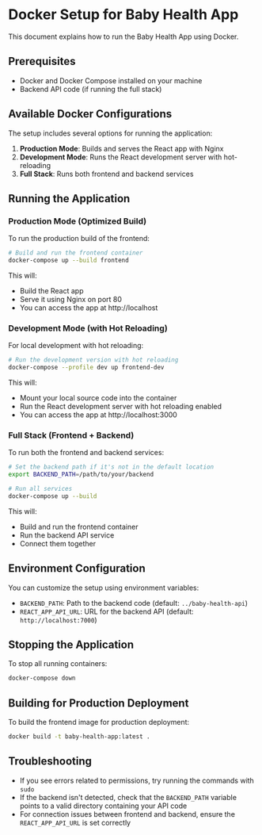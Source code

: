 # Docker Setup for Baby Health App

This document explains how to run the Baby Health App using Docker.

## Prerequisites

- Docker and Docker Compose installed on your machine
- Backend API code (if running the full stack)

## Available Docker Configurations

The setup includes several options for running the application:

1. **Production Mode**: Builds and serves the React app with Nginx
2. **Development Mode**: Runs the React development server with hot-reloading
3. **Full Stack**: Runs both frontend and backend services

## Running the Application

### Production Mode (Optimized Build)

To run the production build of the frontend:

```bash
# Build and run the frontend container
docker-compose up --build frontend
```

This will:

- Build the React app
- Serve it using Nginx on port 80
- You can access the app at http://localhost

### Development Mode (with Hot Reloading)

For local development with hot reloading:

```bash
# Run the development version with hot reloading
docker-compose --profile dev up frontend-dev
```

This will:

- Mount your local source code into the container
- Run the React development server with hot reloading enabled
- You can access the app at http://localhost:3000

### Full Stack (Frontend + Backend)

To run both the frontend and backend services:

```bash
# Set the backend path if it's not in the default location
export BACKEND_PATH=/path/to/your/backend

# Run all services
docker-compose up --build
```

This will:

- Build and run the frontend container
- Run the backend API service
- Connect them together

## Environment Configuration

You can customize the setup using environment variables:

- `BACKEND_PATH`: Path to the backend code (default: `../baby-health-api`)
- `REACT_APP_API_URL`: URL for the backend API (default: `http://localhost:7000`)

## Stopping the Application

To stop all running containers:

```bash
docker-compose down
```

## Building for Production Deployment

To build the frontend image for production deployment:

```bash
docker build -t baby-health-app:latest .
```

## Troubleshooting

- If you see errors related to permissions, try running the commands with `sudo`
- If the backend isn't detected, check that the `BACKEND_PATH` variable points to a valid directory containing your API code
- For connection issues between frontend and backend, ensure the `REACT_APP_API_URL` is set correctly
